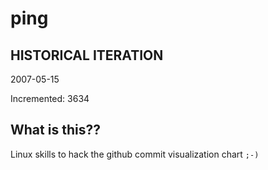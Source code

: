 # ping

## HISTORICAL ITERATION
2007-05-15

Incremented: 3634

## What is this?? 
Linux skills to hack the github commit visualization chart `;-)`
